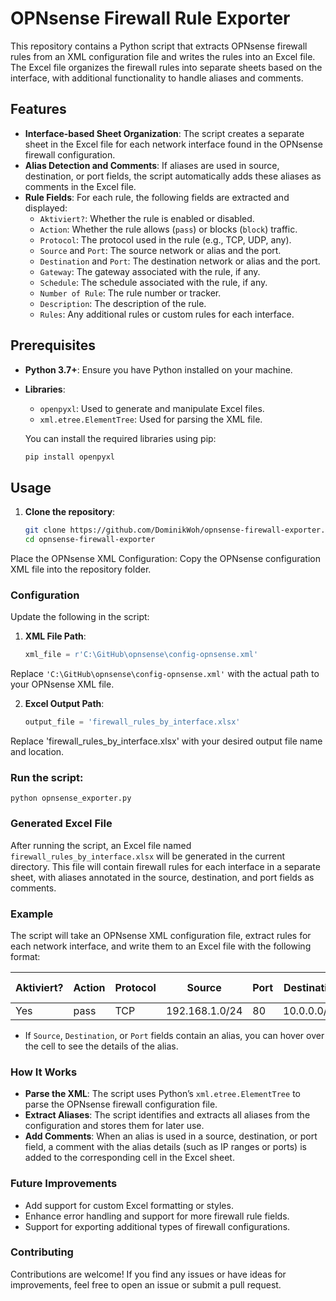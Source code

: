 # OPNsense Firewall Rule Exporter

This repository contains a Python script that extracts OPNsense firewall rules from an XML configuration file and writes the rules into an Excel file. The Excel file organizes the firewall rules into separate sheets based on the interface, with additional functionality to handle aliases and comments.

## Features

- **Interface-based Sheet Organization**: The script creates a separate sheet in the Excel file for each network interface found in the OPNsense firewall configuration.
- **Alias Detection and Comments**: If aliases are used in source, destination, or port fields, the script automatically adds these aliases as comments in the Excel file.
- **Rule Fields**: For each rule, the following fields are extracted and displayed:
  - `Aktiviert?`: Whether the rule is enabled or disabled.
  - `Action`: Whether the rule allows (`pass`) or blocks (`block`) traffic.
  - `Protocol`: The protocol used in the rule (e.g., TCP, UDP, any).
  - `Source` and `Port`: The source network or alias and the port.
  - `Destination` and `Port`: The destination network or alias and the port.
  - `Gateway`: The gateway associated with the rule, if any.
  - `Schedule`: The schedule associated with the rule, if any.
  - `Number of Rule`: The rule number or tracker.
  - `Description`: The description of the rule.
  - `Rules`: Any additional rules or custom rules for each interface.

## Prerequisites

- **Python 3.7+**: Ensure you have Python installed on your machine.
- **Libraries**:
  - `openpyxl`: Used to generate and manipulate Excel files.
  - `xml.etree.ElementTree`: Used for parsing the XML file.
  
  You can install the required libraries using pip:

  ```bash
  pip install openpyxl
## Usage

1. **Clone the repository**:

   ```bash
   git clone https://github.com/DominikWoh/opnsense-firewall-exporter.git
   cd opnsense-firewall-exporter
Place the OPNsense XML Configuration: Copy the OPNsense configuration XML file into the repository folder.

### Configuration

Update the following in the script:

1. **XML File Path**:
   ```python
   xml_file = r'C:\GitHub\opnsense\config-opnsense.xml'
Replace `'C:\GitHub\opnsense\config-opnsense.xml'` with the actual path to your OPNsense XML file.

2. **Excel Output Path**:

    ```python
    output_file = 'firewall_rules_by_interface.xlsx'
Replace 'firewall_rules_by_interface.xlsx' with your desired output file name and location.

### Run the script:

    python opnsense_exporter.py

### Generated Excel File

After running the script, an Excel file named `firewall_rules_by_interface.xlsx` will be generated in the current directory. This file will contain firewall rules for each interface in a separate sheet, with aliases annotated in the source, destination, and port fields as comments.

### Example

The script will take an OPNsense XML configuration file, extract rules for each network interface, and write them to an Excel file with the following format:

| Aktiviert? | Action | Protocol | Source         | Port | Destination    | Port | Gateway | Schedule | Number of Rule | Description | Rules |
|------------|--------|----------|----------------|------|----------------|------|---------|----------|----------------|-------------|-------|
| Yes        | pass   | TCP      | 192.168.1.0/24 | 80   | 10.0.0.0/24    | 443  | *       | *        | 12345          | Allow Web   | *     |

- If `Source`, `Destination`, or `Port` fields contain an alias, you can hover over the cell to see the details of the alias.

### How It Works

- **Parse the XML**: The script uses Python’s `xml.etree.ElementTree` to parse the OPNsense firewall configuration file.
- **Extract Aliases**: The script identifies and extracts all aliases from the configuration and stores them for later use.
- **Add Comments**: When an alias is used in a source, destination, or port field, a comment with the alias details (such as IP ranges or ports) is added to the corresponding cell in the Excel sheet.

### Future Improvements

- Add support for custom Excel formatting or styles.
- Enhance error handling and support for more firewall rule fields.
- Support for exporting additional types of firewall configurations.

### Contributing

Contributions are welcome! If you find any issues or have ideas for improvements, feel free to open an issue or submit a pull request.

